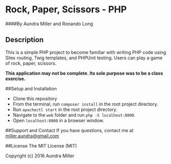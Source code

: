 # Rock, Paper, Scissors - PHP

####By Aundra Miller and Ronando Long

## Description
This is a simple PHP project to become familiar with writing PHP code using Silex routing, Twig templates, and PHPUnit testing. Users can play a game of rock, paper, scissors.

**This application may not be complete. Its sole purpose was to be a class exercise.**

##Setup and Installation
* Clone this repository
* From the terminal, run `composer install` in the root project directory.
* Run `apachectl start` in the root project directory.
* Navigate to the `web` folder and run `php -S localhost:8000`.
* Open `localhost:8000` in a browser window.

##Support and Contact
If you have questions, contact me at miller.aundra@gmail.com

##License
The MIT License (MIT)

Copyright (c) 2016 Aundra Miller
